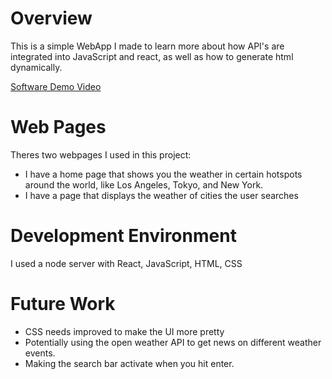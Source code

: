 # Overview

This is a simple WebApp I made to learn more about how API's are integrated into JavaScript and react, as well as how to generate html dynamically.

[Software Demo Video](https://youtu.be/fxM30wmZINg)

# Web Pages

Theres two webpages I used in this project:
* I have a home page that shows you the weather in certain hotspots around the world, like Los Angeles, Tokyo, and New York.
* I have a page that displays the weather of cities the user searches

# Development Environment

I used a node server with React, JavaScript, HTML, CSS

# Future Work

* CSS needs improved to make the UI more pretty
* Potentially using the open weather API to get news on different weather events.
* Making the search bar activate when you hit enter.
